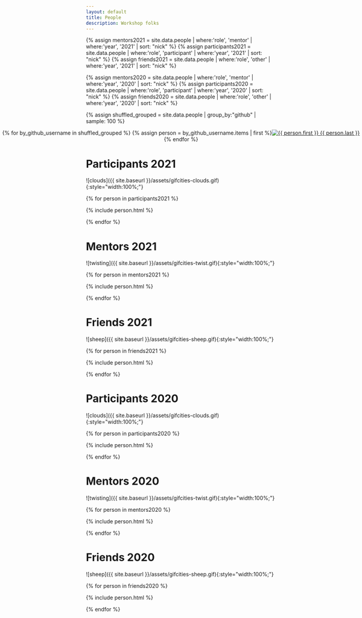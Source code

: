 ```yaml
---
layout: default
title: People
description: Workshop folks
---
```


{% assign mentors2021 = site.data.people | where:'role', 'mentor' | where:'year', '2021' | sort: "nick" %}
{% assign participants2021 = site.data.people | where:'role', 'participant' | where:'year', '2021' | sort: "nick" %}
{% assign friends2021 = site.data.people | where:'role', 'other' | where:'year', '2021' | sort: "nick" %}

{% assign mentors2020 = site.data.people | where:'role', 'mentor' | where:'year', '2020' | sort: "nick" %}
{% assign participants2020 = site.data.people | where:'role', 'participant' | where:'year', '2020' | sort: "nick" %}
{% assign friends2020 = site.data.people | where:'role', 'other' | where:'year', '2020' | sort: "nick" %}

{% assign shuffled_grouped = site.data.people | group_by:"github" | sample: 100 %}


<div style="display: flex; justify-content: center; flex-wrap: wrap; width: 100vw; margin-left: -50vw; left: 50%; position: relative;">
{% for by_github_username in shuffled_grouped %}
  {% assign person = by_github_username.items | first %}

  <div class="img-holder">
    <a href="#{{ person.github | replace: "-", "_" }}{{ person.year }}">
      <img
        src="{{ site.baseurl }}/assets/headshots/square-{{ person.github }}.png"
        alt="{{ person.first }} {{ person.last }}"
      >
    </a>
  </div>
{% endfor %}
</div>

# Participants 2021

![clouds]({{ site.baseurl }}/assets/gifcities-clouds.gif){:style="width:100%;"}

{% for person in participants2021 %}

  {% include person.html %}

{% endfor %}

# Mentors 2021

![twisting]({{ site.baseurl }}/assets/gifcities-twist.gif){:style="width:100%;"}

{% for person in mentors2021 %}

  {% include person.html %}

{% endfor %}

# Friends 2021

![sheep]({{ site.baseurl }}/assets/gifcities-sheep.gif){:style="width:100%;"}

{% for person in friends2021 %}

  {% include person.html %}

{% endfor %}

# Participants 2020

![clouds]({{ site.baseurl }}/assets/gifcities-clouds.gif){:style="width:100%;"}

{% for person in participants2020 %}

  {% include person.html %}

{% endfor %}

# Mentors 2020

![twisting]({{ site.baseurl }}/assets/gifcities-twist.gif){:style="width:100%;"}

{% for person in mentors2020 %}

  {% include person.html %}

{% endfor %}

# Friends 2020

![sheep]({{ site.baseurl }}/assets/gifcities-sheep.gif){:style="width:100%;"}

{% for person in friends2020 %}

  {% include person.html %}

{% endfor %}
